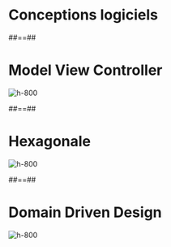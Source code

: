 <!-- .slide: class="transition" -->

# Conceptions logiciels

##==##

<!-- .slide: class="full-center" -->

# Model View Controller

![h-800](./assets/images/mvc.svg)

##==##

<!-- .slide: class="full-center" -->

# Hexagonale

![h-800](./assets/images/hexa.svg)

##==##

<!-- .slide: class="full-center" -->

# Domain Driven Design

![h-800](./assets/images/ddd.svg)
